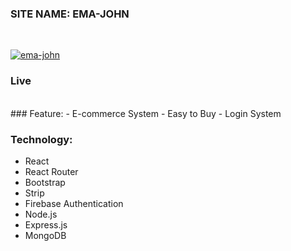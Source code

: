 ### SITE NAME: EMA-JOHN
<br/>

[![ema-john](https://i.ibb.co/0mF0YLk/ema.png)](https://genuine-period-311318.web.app/)
### Live

<br/>
### Feature:
- E-commerce System
- Easy to Buy
- Login System

### Technology:
- React
- React Router
- Bootstrap 
- Strip
- Firebase Authentication
- Node.js
- Express.js
- MongoDB